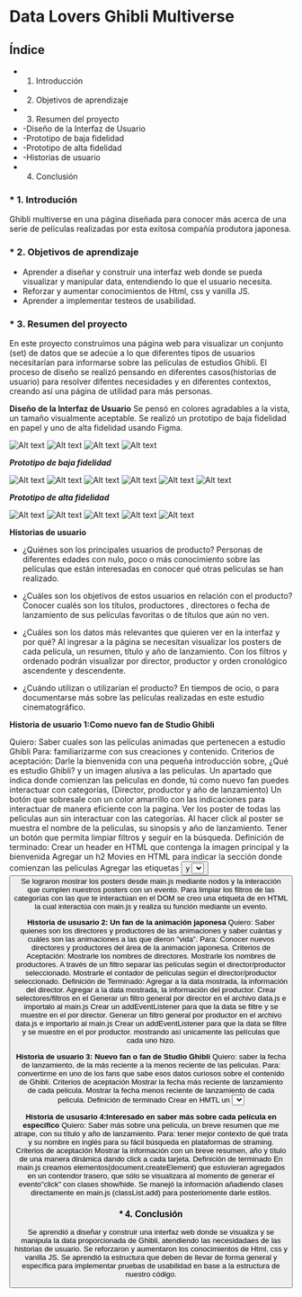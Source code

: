 # Data Lovers Ghibli Multiverse

## Índice
* 1. Introducción
* 2. Objetivos de aprendizaje
* 3. Resumen del proyecto
* -Diseño de la Interfaz de Usuario
* -Prototipo de baja fidelidad
* -Prototipo de alta fidelidad
* -Historias de usuario
* 4. Conclusión

### * 1. Introdución

Ghibli multiverse en una página diseñada para conocer más acerca de una serie de películas realizadas por esta exitosa compañía produtora japonesa.

### * 2. Objetivos de aprendizaje

- Aprender a diseñar y construir una interfaz web donde se pueda visualizar y manipular data, entendiendo lo que el usuario necesita.
- Reforzar y aumentar conocimientos de Html, css y vanilla JS.
- Aprender a implementar testeos de usabilidad.

### * 3. Resumen del proyecto

En este proyecto construímos una página web para visualizar un conjunto (set) de datos que se adecúe a lo que diferentes tipos de usuarios necesitarían para informarse sobre las películas de estudios Ghibli.
El proceso de diseño se realizó pensando en diferentes casos(historias de usuario) para resolver difentes necesidades y en diferentes contextos, creando así una página de utilidad para más personas.

**Diseño de la Interfaz de Usuario**
Se pensó en colores agradables a la vista, un tamaño visualmente aceptable. Se realizó un prototipo de baja fidelidad en papel y uno de alta fidelidad usando Figma.

![Alt text](img/Peliculas%20Ghibli/principal1.png)
![Alt text](img/Peliculas%20Ghibli/principal2.png)
![Alt text](img/Peliculas%20Ghibli/principal3.png)
![Alt text](img/Peliculas%20Ghibli/principal4.png)

***Prototipo de baja fidelidad***

![Alt text](img/Peliculas%20Ghibli/baja1.jpg)
![Alt text](img/Peliculas%20Ghibli/baja2.jpg)
![Alt text](img/Peliculas%20Ghibli/baja3.jpg)
![Alt text](img/Peliculas%20Ghibli/baja4.jpg)
![Alt text](img/Peliculas%20Ghibli/baja5.jpg)
![Alt text](img/Peliculas%20Ghibli/baja6.jpg)

***Prototipo de alta fidelidad***

![Alt text](img/Peliculas%20Ghibli/alta2.png)
![Alt text](img/Peliculas%20Ghibli/alta1.png)
![Alt text](img/Peliculas%20Ghibli/alta3.png)
![Alt text](img/Peliculas%20Ghibli/alta4.png)
![Alt text](img/Peliculas%20Ghibli/alta6.png)

**Historias de usuario**

* ¿Quiénes son los principales usuarios de producto?
Personas de diferentes edades con nulo, poco o más conocimiento sobre las películas que están interesadas en conocer qué otras películas se han realizado.

* ¿Cuáles son los objetivos de estos usuarios en relación con el producto?
Conocer cualés son los títulos, productores , directores o fecha de lanzamiento de sus películas favoritas o de títulos que aún no ven.

* ¿Cuáles son los datos más relevantes que quieren ver en la interfaz y por qué?
Al ingresar a la página se necesitan visualizar los posters de cada película, un resumen, título y año de lanzamiento. Con los filtros y ordenado podrán visualizar por director, productor y orden cronológico ascendente y descendente.

* ¿Cuándo utilizan o utilizarían el producto?
En tiempos de ocio, o para documentarse más sobre las películas realizadas en este estudio cinematográfico.

**Historia de usuario 1:Como nuevo fan de Studio Ghibli**

Quiero: Saber cuales son las películas animadas que pertenecen a estudio Ghibli
Para: familiarizarme con sus creaciones y contenido.
Criterios de aceptación:
Darle la bienvenida con una pequeña introducción sobre, ¿Qué es estudio Ghibli? y un imagen alusiva a las peliculas.
Un apartado que indica donde comienzan las peliculas en donde, tú como nuevo fan puedes interactuar con categorías, (Director, productor y año de lanzamiento)
Un botón que sobresale con un color amarrillo con las indicaciones para interactuar de manera eficiente con la pagina.
Ver los poster de todas las peliculas aun sin interactuar con las categorías.
Al hacer click al poster se muestra el nombre de la peliculas, su sinopsis y año de lanzamiento.
Tener un botón que permita limpiar filtros y seguir en la búsqueda.
Definición de terminado:
Crear un header en HTML que contenga la imagen principal y la bienvenida
Agregar un h2 Movies en HTML para indicar la sección donde comienzan las peliculas
Agregar las etiquetas <button> y <Select> de acuerdo a las categorías que queríamos agregar  para la interacción en nuestra pagina
Las indicaciones para interactuar con los posters se muestras en HTML en la etiqueta de <button>
Se lograron mostrar los posters desde main.js mediante nodos y la interacción que cumplen nuestros posters con un evento.
Para limpiar los filtros de las categorías con las que te interactúan en el DOM se creo una etiqueta de <botton> en HTML la cual interactúa con main.js y realiza su función mediante un evento.

**Historia de ususario 2: Un fan de la animación japonesa**
Quiero: Saber quienes son los directores y productores de las animaciones y saber cuántas y cuáles son las animaciones a las que dieron "vida".
Para: Conocer nuevos directores y productores del área de la animación japonesa.
Criterios de Aceptación:
Mostrarle los nombres de directores.
Mostrarle los nombres de productores.
A través de un filtro separar las películas según el director/productor seleccionado.
Mostrarle el contador de películas según el director/productor seleccionado.
Definición de Terminado:
Agregar a la data mostrada, la información del director.
Agregar a la data mostrada, la información del productor.
Crear selectores/filtros en el <html>
Generar un filtro general por director en el archivo data.js e importalo al main.js
Crear un addEventListener para que la data se filtre y se muestre en el <html> por director.
Generar un filtro general por productor en el archivo data.js e importarlo al main.js
Crear un addEventListener para que la data se filtre y se muestre en el <html> por productor.
mostrando así unicamente las películas que cada uno hizo.

**Historia de usuario  3: Nuevo fan o fan de Studio Ghibli**
Quiero: saber la fecha de lanzamiento, de la más reciente a la menos reciente de las peliculas.
Para: convertirme en uno de los fans que sabe esos datos curiosos sobre el contenido de Ghibli.
Criterios de aceptación
Mostrar la fecha más reciente de lanzamiento de cada pelicula.
Mostrar la fecha menos reciente de lanzamiento de cada pelicula.
Definición de terminado
Crear en HMTL un <select> que tenga las categorías deseadas: la mas reciente y menos reciente .
Vincular la data proporcionada de Ghibli, específicamente la de su lanzamiento para manipular el orden con un sort
Vincular HTML con main.js para su interacción y main.js con data.js para su correcta funcionalidad.
Los posters tanto como la información responden al sort.

**Historia de ususario 4:Interesado en saber más sobre cada película en específico**
Quiero: Saber más sobre una película, un breve resumen que me atrape, con su título y año de lanzamiento.
Para: tener mejor contexto de qué trata y su nombre en inglés para su fácil búsqueda en plataformas de straming.
Criterios de aceptación
Mostrar la información con un breve resumen, año y título de una manera dinámica dando click a cada tarjeta.
Definición de terminado
En main.js creamos elementos(document.createElement) que estuvieran agregados en un contendor trasero, que sólo se visualizara al momento de generar el evento"click" con clases show/hide. Se manejó la información añadiendo clases directamente en main.js (classList.add) para posteriomente darle estilos.

### * 4. Conclusión
Se aprendió a diseñar y construir una interfaz web donde se visualiza y se manipula la data proporcionada de Ghibli, atendiendo las necesidadaes de las historias de usuario.
Se reforzaron y aumentaron los conocimientos de Html, css y vanilla JS.
Se aprendió la estructura que deben de llevar de forma general y específica para implementar pruebas de usabilidad en base a la estructura de nuestro código. 